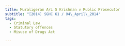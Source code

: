 ```yaml
---
title: Muraligeran A/L S Krishnan v Public Prosecutor 
subtitle: "[2014] SGHC 61 / 04\_April\_2014"
tags:
  - Criminal Law
  - Statutory offences
  - Misuse of Drugs Act

---
```


